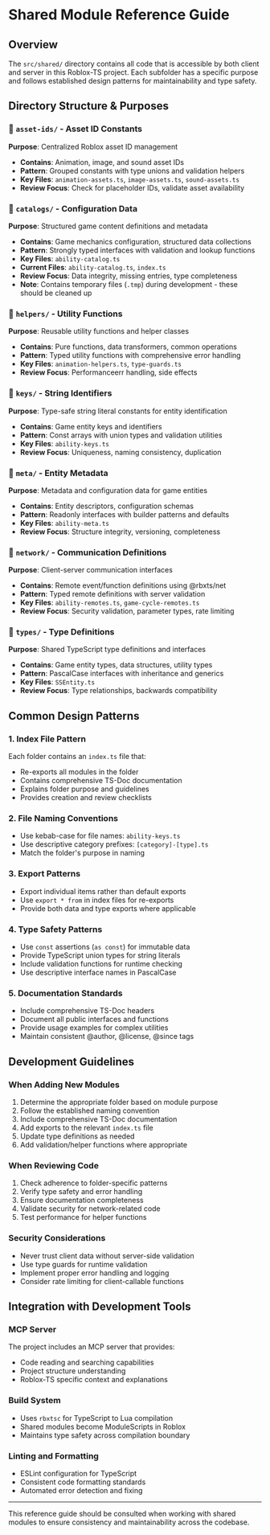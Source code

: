 # Shared Module Reference Guide

## Overview

The `src/shared/` directory contains all code that is accessible by both client and server in this Roblox-TS project. Each subfolder has a specific purpose and follows established design patterns for maintainability and type safety.

## Directory Structure & Purposes

### 📁 `asset-ids/` - Asset ID Constants
**Purpose**: Centralized Roblox asset ID management
- **Contains**: Animation, image, and sound asset IDs
- **Pattern**: Grouped constants with type unions and validation helpers
- **Key Files**: `animation-assets.ts`, `image-assets.ts`, `sound-assets.ts`
- **Review Focus**: Check for placeholder IDs, validate asset availability

### 📁 `catalogs/` - Configuration Data
**Purpose**: Structured game content definitions and metadata
- **Contains**: Game mechanics configuration, structured data collections
- **Pattern**: Strongly typed interfaces with validation and lookup functions
- **Key Files**: `ability-catalog.ts`
- **Current Files**: `ability-catalog.ts`, `index.ts`
- **Review Focus**: Data integrity, missing entries, type completeness
- **Note**: Contains temporary files (`.tmp`) during development - these should be cleaned up

### 📁 `helpers/` - Utility Functions
**Purpose**: Reusable utility functions and helper classes
- **Contains**: Pure functions, data transformers, common operations
- **Pattern**: Typed utility functions with comprehensive error handling
- **Key Files**: `animation-helpers.ts`, `type-guards.ts`
- **Review Focus**: Performanceerr handling, side effects

### 📁 `keys/` - String Identifiers
**Purpose**: Type-safe string literal constants for entity identification
- **Contains**: Game entity keys and identifiers
- **Pattern**: Const arrays with union types and validation utilities
- **Key Files**: `ability-keys.ts`
- **Review Focus**: Uniqueness, naming consistency, duplication

### 📁 `meta/` - Entity Metadata
**Purpose**: Metadata and configuration data for game entities
- **Contains**: Entity descriptors, configuration schemas
- **Pattern**: Readonly interfaces with builder patterns and defaults
- **Key Files**: `ability-meta.ts`
- **Review Focus**: Structure integrity, versioning, completeness

### 📁 `network/` - Communication Definitions
**Purpose**: Client-server communication interfaces
- **Contains**: Remote event/function definitions using @rbxts/net
- **Pattern**: Typed remote definitions with server validation
- **Key Files**: `ability-remotes.ts`, `game-cycle-remotes.ts`
- **Review Focus**: Security validation, parameter types, rate limiting

### 📁 `types/` - Type Definitions
**Purpose**: Shared TypeScript type definitions and interfaces
- **Contains**: Game entity types, data structures, utility types
- **Pattern**: PascalCase interfaces with inheritance and generics
- **Key Files**: `SSEntity.ts`
- **Review Focus**: Type relationships, backwards compatibility

## Common Design Patterns

### 1. Index File Pattern
Each folder contains an `index.ts` file that:
- Re-exports all modules in the folder
- Contains comprehensive TS-Doc documentation
- Explains folder purpose and guidelines
- Provides creation and review checklists

### 2. File Naming Conventions
- Use kebab-case for file names: `ability-keys.ts`
- Use descriptive category prefixes: `[category]-[type].ts`
- Match the folder's purpose in naming

### 3. Export Patterns
- Export individual items rather than default exports
- Use `export * from` in index files for re-exports
- Provide both data and type exports where applicable

### 4. Type Safety Patterns
- Use `const` assertions (`as const`) for immutable data
- Provide TypeScript union types for string literals
- Include validation functions for runtime checking
- Use descriptive interface names in PascalCase

### 5. Documentation Standards
- Include comprehensive TS-Doc headers
- Document all public interfaces and functions
- Provide usage examples for complex utilities
- Maintain consistent @author, @license, @since tags

## Development Guidelines

### When Adding New Modules
1. Determine the appropriate folder based on module purpose
2. Follow the established naming convention
3. Include comprehensive TS-Doc documentation
4. Add exports to the relevant `index.ts` file
5. Update type definitions as needed
6. Add validation/helper functions where appropriate

### When Reviewing Code
1. Check adherence to folder-specific patterns
2. Verify type safety and error handling
3. Ensure documentation completeness
4. Validate security for network-related code
5. Test performance for helper functions

### Security Considerations
- Never trust client data without server-side validation
- Use type guards for runtime validation
- Implement proper error handling and logging
- Consider rate limiting for client-callable functions

## Integration with Development Tools

### MCP Server
The project includes an MCP server that provides:
- Code reading and searching capabilities
- Project structure understanding
- Roblox-TS specific context and explanations

### Build System
- Uses `rbxtsc` for TypeScript to Lua compilation
- Shared modules become ModuleScripts in Roblox
- Maintains type safety across compilation boundary

### Linting and Formatting
- ESLint configuration for TypeScript
- Consistent code formatting standards
- Automated error detection and fixing

---

This reference guide should be consulted when working with shared modules to ensure consistency and maintainability across the codebase.
